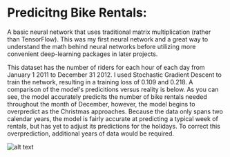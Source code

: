 # Predicitng Bike Rentals:

A basic neural network that uses traditional matrix multiplication (rather than TensorFlow). This was my first neural network and a great way to understand the math behind neural networks before utilizing more convenient deep-learning packages in later projects. 

This dataset has the number of riders for each hour of each day from January 1 2011 to December 31 2012. I used Stochastic Gradient Descent to train the network, resulting in a training loss of 0.109 and 0.218. A comparison of the model's predicitions versus reality is below. As you can see, the model accurately predicits the number of bike rentals needed throughout the month of December, however, the model begins to overpredict as the Christmas approaches. Because the data only spans two calendar years, the model is fairly accurate at predicting a typical week of rentals, but has yet to adjust its predictions for the holidays. To correct this overprediction, additional years of data would be required.

![alt text](https://github.com/SrahSrah/Predicting-Bike-Rentals-ML/blob/master/results.png)
